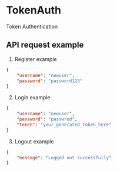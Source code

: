 # TokenAuth
Token Authentication


## API request example
1. Register example
```json
{
    "username": "newuser",
    "password": "password123"
}
```
2. Login example
```json
{
    "username": "newuser",
    "password": "passwrod",
    "token": "your_generated_token_here"
}
```
3. Logout example
```json
{
    "message": "Logged out successfully"
}
```